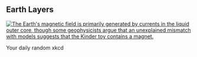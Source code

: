 ## Earth Layers
[![The Earth's magnetic field is primarily generated by currents in the liquid outer core, though some geophysicists argue that an unexplained mismatch with models suggests that the Kinder toy contains a magnet.](https://imgs.xkcd.com/comics/earth_layers.png)](https://xkcd.com/2840/ "The Earth's magnetic field is primarily generated by currents in the liquid outer core, though some geophysicists argue that an unexplained mismatch with models suggests that the Kinder toy contains a magnet.")

Your daily random xkcd
